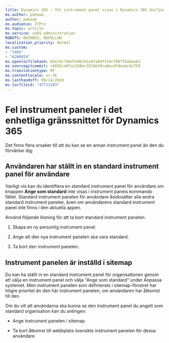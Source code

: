 ```yaml
---
title: Dynamics 365 – fel instrument panel visas i Dynamics 365 Unified Interface
ms.author: pebaum
author: pebaum
ms.audience: ITPro
ms.topic: article
ms.service: o365-administration
ROBOTS: NOINDEX, NOFOLLOW
localization_priority: Normal
ms.custom:
- "1484"
- "6200024"
ms.openlocfilehash: 02e33c7dbdfe9b7d2ad7a04f154cf067fba0aab2
ms.sourcegitcommit: c6692ce0fa1358ec3529e59ca0ecdfdea4cdc759
ms.translationtype: MT
ms.contentlocale: sv-SE
ms.lasthandoff: 09/14/2020
ms.locfileid: "47711293"
---
```

# <a name="wrong-dashboard-shows-in-dynamics-365-unified-interface"></a>Fel instrument paneler i det enhetliga gränssnittet för Dynamics 365

Det finns flera orsaker till att du kan se en annan instrument panel än den du förväntar dig:

## <a name="the-user-has-set-a-user-default-dashboard"></a>Användaren har ställt in en standard instrument panel för användare 

Vanligt vis kan du identifiera en standard instrument panel för användare om knappen **Ange som standard** inte visas i instrument panels kommando fältet. Standard instrument panelen för användare åsidosätter alla andra standard instrument paneler, även om användarens standard instrument panel inte finns i den aktuella appen.

Använd följande lösning för att ta bort standard instrument panelen.

1. Skapa en ny personlig instrument panel.

2. Ange att den nya instrument panelen ska vara standard.

3. Ta bort den instrument panelen.

## <a name="the-dashboard-is-set-in-the-sitemap"></a>Instrument panelen är inställd i sitemap

Du kan ha ställt in en standard instrument panel för organisationen genom att välja en instrument panel och välja "Ange som standard" under Anpassa systemet. Men instrument panelen som definierats i sitemap-fönstret har högre prioritet än den här instrument panelen, om användaren har åtkomst till den.

Om du vill att användarna ska kunna se den instrument panel du angett som standard organisation kan du antingen:

* Ange instrument panelen i sitemap

* Ta bort åtkomst till webbplats översikts instrument panelen för dessa användare
